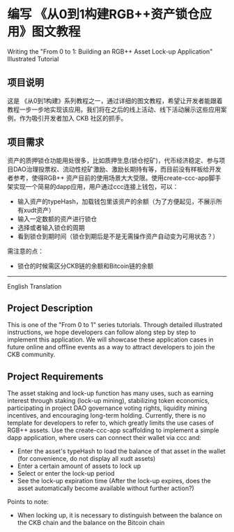 # 编写 《从0到1构建RGB++资产锁仓应用》图文教程

Writing the "From 0 to 1: Building an RGB++ Asset Lock-up Application" Illustrated Tutorial

## 项目说明

这是 《从0到1构建》系列教程之一，通过详细的图文教程，希望让开发者能跟着教程一步一步地实现该应用。我们将在之后的线上活动、线下活动展示这些应用案例，作为吸引开发者加入 CKB 社区的抓手。

## 项目需求

资产的质押锁仓功能用处很多，比如质押生息(锁仓挖矿)，代币经济稳定、参与项目DAO治理投票权、流动性挖矿激励、激励长期持有等，而目前没有样板给开发者参考，使得RGB++ 资产目前的使用场景大大受限。使用create-ccc-app脚手架实现一个简易的dapp应用，用户通过ccc连接上钱包，可以：

- 输入资产的typeHash，加载钱包里该资产的余额（为了方便起见，不展示所有xudt资产）
- 输入一定数额的资产进行锁仓
- 选择或者输入锁仓的周期
- 看到锁仓到期时间（锁仓到期后是不是无需操作资产自动变为可用状态？）

需注意的点：

- 锁仓的时候需区分CKB链的余额和Bitcoin链的余额

---
English Translation

## Project Description

This is one of the "From 0 to 1" series tutorials. Through detailed illustrated instructions, we hope developers can follow along step by step to implement this application. We will showcase these application cases in future online and offline events as a way to attract developers to join the CKB community.

## Project Requirements

The asset staking and lock-up function has many uses, such as earning interest through staking (lock-up mining), stabilizing token economics, participating in project DAO governance voting rights, liquidity mining incentives, and encouraging long-term holding. Currently, there is no template for developers to refer to, which greatly limits the use cases of RGB++ assets. Use the create-ccc-app scaffolding to implement a simple dapp application, where users can connect their wallet via ccc and:

- Enter the asset's typeHash to load the balance of that asset in the wallet (for convenience, do not display all xudt assets)
- Enter a certain amount of assets to lock up
- Select or enter the lock-up period
- See the lock-up expiration time (After the lock-up expires, does the asset automatically become available without further action?)

Points to note:

- When locking up, it is necessary to distinguish between the balance on the CKB chain and the balance on the Bitcoin chain